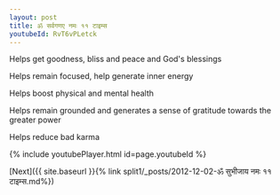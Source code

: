 ```yaml
---
layout: post
title: ॐ सर्वगणए नमः ११ टाइम्स
youtubeId: RvT6vPLetck
---
```

 
 
Helps get goodness, bliss and peace and God's blessings
 
Helps remain focused, help generate inner energy 
 
Helps boost physical and mental health 
 
Helps remain grounded and generates a sense of gratitude towards the greater power 
 
Helps reduce bad karma
 
 
 
 


{% include youtubePlayer.html id=page.youtubeId %}
 
[Next]({{ site.baseurl }}{% link  split1/_posts/2012-12-02-ॐ सुभीजाय नमः ११ टाइम्स.md%})
 
